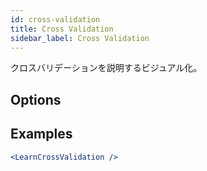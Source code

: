 ```yaml
---
id: cross-validation
title: Cross Validation
sidebar_label: Cross Validation
---
```


クロスバリデーションを説明するビジュアル化。

## Options



## Examples

```jsx live
<LearnCrossValidation />
```

